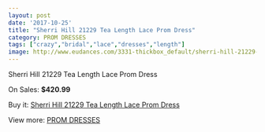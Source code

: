 ```yaml
---
layout: post
date: '2017-10-25'
title: "Sherri Hill 21229 Tea Length Lace Prom Dress"
category: PROM DRESSES
tags: ["crazy","bridal","lace","dresses","length"]
image: http://www.eudances.com/3331-thickbox_default/sherri-hill-21229-tea-length-lace-prom-dress.jpg
---
```

Sherri Hill 21229 Tea Length Lace Prom Dress

On Sales: **$420.99**
<a href="https://www.eudances.com/en/prom-dresses/1135-sherri-hill-21229-tea-length-lace-prom-dress.html"><amp-img layout="responsive" width="600" height="600" src="//www.eudances.com/3331-thickbox_default/sherri-hill-21229-tea-length-lace-prom-dress.jpg" alt="Sherri Hill 21229 Tea Length Lace Prom Dress 0" /></a>
<a href="https://www.eudances.com/en/prom-dresses/1135-sherri-hill-21229-tea-length-lace-prom-dress.html"><amp-img layout="responsive" width="600" height="600" src="//www.eudances.com/3332-thickbox_default/sherri-hill-21229-tea-length-lace-prom-dress.jpg" alt="Sherri Hill 21229 Tea Length Lace Prom Dress 1" /></a>

Buy it: [Sherri Hill 21229 Tea Length Lace Prom Dress](https://www.eudances.com/en/prom-dresses/1135-sherri-hill-21229-tea-length-lace-prom-dress.html "Sherri Hill 21229 Tea Length Lace Prom Dress")

View more: [PROM DRESSES](https://www.eudances.com/en/13-prom-dresses "PROM DRESSES")